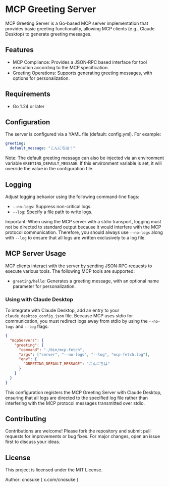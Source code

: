 # MCP Greeting Server

MCP Greeting Server is a Go-based MCP server implementation that provides basic greeting functionality, allowing MCP clients (e.g., Claude Desktop) to generate greeting messages.

## Features

* MCP Compliance: Provides a JSON‐RPC based interface for tool execution according to the MCP specification.
* Greeting Operations: Supports generating greeting messages, with options for personalization.

## Requirements

* Go 1.24 or later

## Configuration

The server is configured via a YAML file (default: config.yml). For example:

```yaml
greeting:
  default_message: "こんにちは！"
```

Note: The default greeting message can also be injected via an environment variable `GREETING_DEFAULT_MESSAGE`. If this environment variable is set, it will override the value in the configuration file.

## Logging

Adjust logging behavior using the following command-line flags:

* `--no-logs`: Suppress non-critical logs.
* `--log`: Specify a file path to write logs.

Important: When using the MCP server with a stdio transport, logging must not be directed to standard output because it would interfere with the MCP protocol communication. Therefore, you should always use `--no-logs` along with `--log` to ensure that all logs are written exclusively to a log file.

## MCP Server Usage

MCP clients interact with the server by sending JSON‐RPC requests to execute various tools. The following MCP tools are supported:

* `greeting/hello`: Generates a greeting message, with an optional name parameter for personalization.

### Using with Claude Desktop

To integrate with Claude Desktop, add an entry to your `claude_desktop_config.json` file. Because MCP uses stdio for communication, you must redirect logs away from stdio by using the `--no-logs` and `--log` flags:

```json
{
  "mcpServers": {
    "greeting": {
      "command": "./bin/mcp-fetch",
      "args": ["server", "--no-logs", "--log", "mcp-fetch.log"],
      "env": {
        "GREETING_DEFAULT_MESSAGE": "こんにちは"
      }
    }
  }
}
```

This configuration registers the MCP Greeting Server with Claude Desktop, ensuring that all logs are directed to the specified log file rather than interfering with the MCP protocol messages transmitted over stdio.

## Contributing

Contributions are welcome! Please fork the repository and submit pull requests for improvements or bug fixes. For major changes, open an issue first to discuss your ideas.

## License

This project is licensed under the MIT License.

Author: cnosuke ( x.com/cnosuke )
